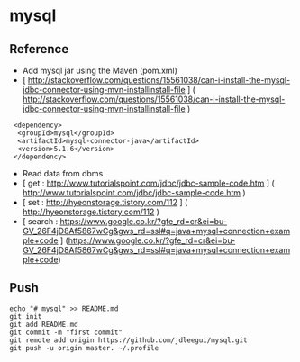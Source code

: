 # mysql
## Reference
- Add mysql jar using the Maven (pom.xml)
- [ http://stackoverflow.com/questions/15561038/can-i-install-the-mysql-jdbc-connector-using-mvn-installinstall-file ] ( http://stackoverflow.com/questions/15561038/can-i-install-the-mysql-jdbc-connector-using-mvn-installinstall-file )
```
 <dependency>
  <groupId>mysql</groupId>
  <artifactId>mysql-connector-java</artifactId>
  <version>5.1.6</version>
 </dependency>
```
- Read data from dbms
- [ get : http://www.tutorialspoint.com/jdbc/jdbc-sample-code.htm ] ( http://www.tutorialspoint.com/jdbc/jdbc-sample-code.htm ) 
- [ set : http://hyeonstorage.tistory.com/112 ] ( http://hyeonstorage.tistory.com/112 )
- [ search : https://www.google.co.kr/?gfe_rd=cr&ei=bu-GV_26F4jD8Af5867wCg&gws_rd=ssl#q=java+mysql+connection+example+code ] (https://www.google.co.kr/?gfe_rd=cr&ei=bu-GV_26F4jD8Af5867wCg&gws_rd=ssl#q=java+mysql+connection+example+code)

## Push

```
echo "# mysql" >> README.md
git init
git add README.md
git commit -m "first commit"
git remote add origin https://github.com/jdleegui/mysql.git
git push -u origin master. ~/.profile 
```

